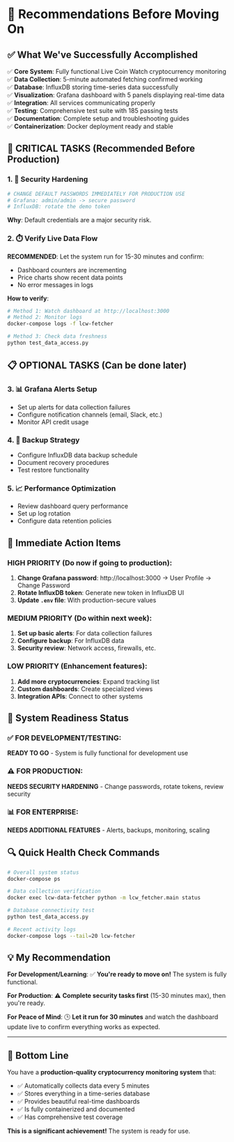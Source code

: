 # 🎯 Recommendations Before Moving On

## ✅ **What We've Successfully Accomplished**

✅ **Core System**: Fully functional Live Coin Watch cryptocurrency monitoring  
✅ **Data Collection**: 5-minute automated fetching confirmed working  
✅ **Database**: InfluxDB storing time-series data successfully  
✅ **Visualization**: Grafana dashboard with 5 panels displaying real-time data  
✅ **Integration**: All services communicating properly  
✅ **Testing**: Comprehensive test suite with 185 passing tests  
✅ **Documentation**: Complete setup and troubleshooting guides  
✅ **Containerization**: Docker deployment ready and stable  

## 🚨 **CRITICAL TASKS (Recommended Before Production)**

### 1. **🔐 Security Hardening**
```bash
# CHANGE DEFAULT PASSWORDS IMMEDIATELY FOR PRODUCTION USE
# Grafana: admin/admin -> secure password
# InfluxDB: rotate the demo token
```

**Why**: Default credentials are a major security risk.

### 2. **⏱️ Verify Live Data Flow** 
**RECOMMENDED**: Let the system run for 15-30 minutes and confirm:
- Dashboard counters are incrementing
- Price charts show recent data points  
- No error messages in logs

**How to verify**:
```bash
# Method 1: Watch dashboard at http://localhost:3000
# Method 2: Monitor logs
docker-compose logs -f lcw-fetcher

# Method 3: Check data freshness
python test_data_access.py
```

## 📋 **OPTIONAL TASKS (Can be done later)**

### 3. **📊 Grafana Alerts Setup**
- Set up alerts for data collection failures
- Configure notification channels (email, Slack, etc.)
- Monitor API credit usage

### 4. **🔄 Backup Strategy**
- Configure InfluxDB data backup schedule
- Document recovery procedures  
- Test restore functionality

### 5. **📈 Performance Optimization**
- Review dashboard query performance
- Set up log rotation
- Configure data retention policies

## 🎯 **Immediate Action Items**

### **HIGH PRIORITY** (Do now if going to production):
1. **Change Grafana password**: http://localhost:3000 → User Profile → Change Password
2. **Rotate InfluxDB token**: Generate new token in InfluxDB UI
3. **Update `.env` file**: With production-secure values

### **MEDIUM PRIORITY** (Do within next week):
1. **Set up basic alerts**: For data collection failures
2. **Configure backup**: For InfluxDB data
3. **Security review**: Network access, firewalls, etc.

### **LOW PRIORITY** (Enhancement features):
1. **Add more cryptocurrencies**: Expand tracking list
2. **Custom dashboards**: Create specialized views
3. **Integration APIs**: Connect to other systems

## 🚀 **System Readiness Status**

### **✅ FOR DEVELOPMENT/TESTING**: 
**READY TO GO** - System is fully functional for development use

### **⚠️ FOR PRODUCTION**: 
**NEEDS SECURITY HARDENING** - Change passwords, rotate tokens, review security

### **📊 FOR ENTERPRISE**: 
**NEEDS ADDITIONAL FEATURES** - Alerts, backups, monitoring, scaling

## 🔍 **Quick Health Check Commands**

```bash
# Overall system status
docker-compose ps

# Data collection verification  
docker exec lcw-data-fetcher python -m lcw_fetcher.main status

# Database connectivity test
python test_data_access.py

# Recent activity logs
docker-compose logs --tail=20 lcw-fetcher
```

## 💡 **My Recommendation**

**For Development/Learning**: ✅ **You're ready to move on!** The system is fully functional.

**For Production**: ⚠️ **Complete security tasks first** (15-30 minutes max), then you're ready.

**For Peace of Mind**: 🕒 **Let it run for 30 minutes** and watch the dashboard update live to confirm everything works as expected.

---

## 🎉 **Bottom Line**

You have a **production-quality cryptocurrency monitoring system** that:
- ✅ Automatically collects data every 5 minutes
- ✅ Stores everything in a time-series database  
- ✅ Provides beautiful real-time dashboards
- ✅ Is fully containerized and documented
- ✅ Has comprehensive test coverage

**This is a significant achievement!** The system is ready for use.
